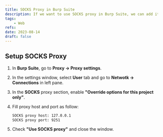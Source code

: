 ```yaml
---
title: SOCKS Proxy in Burp Suite
description: If we want to use SOCKS proxy in Burp Suite, we can add it in the proxy setting.
tags:
    - Web
refs:
date: 2023-08-14
draft: false
---
```


## Setup SOCKS Proxy

1. In **Burp Suite**, go to **Proxy → Proxy settings**.
2. In the settings window, select **User** tab and go to **Netwotk → Connections** in left pane.
3. In the **SOCKS** proxy section, enable **"Override options for this project only"**.
4. Fill proxy host and port as follow:
    
    ```bash
    SOCKS proxy host: 127.0.0.1
    SOCKS proxy port: 9251
    ```
    
5. Check **"Use SOCKS proxy"** and close the window.
